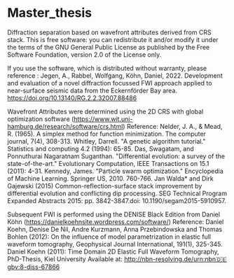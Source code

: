 # Master_thesis
Diffraction separation based on wavefront attributes derived from CRS stack.
This is free software: you can redistribute it and/or modify it under the terms of the GNU General Public License as published by the Free Software Foundation, version 2.0 of the License only.

If you use the software, which is distributed without warranty, please reference :
Jegen, A., Rabbel, Wolfgang, Köhn, Daniel, 2022. Development and evaluation of a novel diffraction focussed FWI approach applied to near-surface seismic data from the Eckernförder Bay area. https://doi.org/10.13140/RG.2.2.32007.88486


Wavefront Attributes were determined using the 2D CRS with global optimization software (https://www.wit.uni-hamburg.de/research/software/crs.html)
Reference:
Nelder, J. A., & Mead, R. (1965). A simplex method for function minimization. The computer journal, 7(4), 308-313.
Whitley, Darrell. "A genetic algorithm tutorial." Statistics and computing 4.2 (1994): 65-85.
Das, Swagatam, and Ponnuthurai Nagaratnam Suganthan. "Differential evolution: a survey of the state-of-the-art." Evolutionary Computation, IEEE Transactions on 15.1      (2011): 4-31.
Kennedy, James. "Particle swarm optimization." Encyclopedia of Machine Learning. Springer US, 2010. 760-766.
Jan Walda* and Dirk Gajewski (2015) Common-reflection-surface stack improvement by differential evolution and conflicting dip processing. SEG Technical Program Expanded Abstracts 2015: pp. 3842-3847.doi: 10.1190/segam2015-5910957.

Subsequent FWI is performed using the DENISE Black Edition from Daniel Köhn (https://danielkoehnsite.wordpress.com/software/)
Reference:
Daniel Koehn, Denise De Nil, Andre Kurzmann, Anna Przebindowska and Thomas Bohlen (2012): On the influence of model parametrization in elastic full waveform tomography, Geophysical Journal International, 191(1), 325-345.
Daniel Koehn (2011): Time Domain 2D Elastic Full Waveform Tomography, PhD-Thesis, Kiel University Available at: http://nbn-resolving.de/urn:nbn🇩🇪gbv:8-diss-67866

